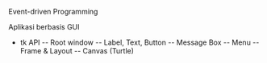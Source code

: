 Event-driven Programming

Aplikasi berbasis GUI
- tk API
-- Root window
-- Label, Text, Button
-- Message Box
-- Menu
-- Frame & Layout
-- Canvas (Turtle)
